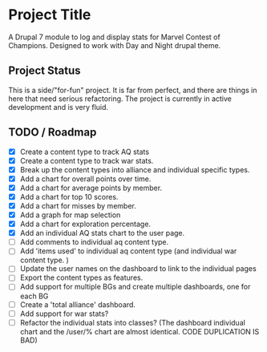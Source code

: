 # Project Title

A Drupal 7 module to log and display stats for Marvel Contest of Champions. Designed to work with Day and Night drupal theme. 

## Project Status

This is a side/"for-fun" project. It is far from perfect, and there are things in here that need serious refactoring. The project is currently in active development and is very fluid. 

## TODO / Roadmap

* [x] Create a content type to track AQ stats
* [x] Create a content type to track war stats.
* [x] Break up the content types into alliance and individual specific types.
* [x] Add a chart for overall points over time. 
* [x] Add a chart for average points by member. 
* [x] Add a chart for top 10 scores. 
* [x] Add a chart for misses by member.
* [x] Add a graph for map selection
* [x] Add a chart for exploration percentage.
* [x] Add an individual AQ stats chart to the user page. 
* [ ] Add comments to individual aq content type. 
* [ ] Add 'items used' to individual aq content type (and individual war content type. )
* [ ] Update the user names on the dashboard to link to the individual pages
* [ ] Export the content types as features.
* [ ] Add support for multiple BGs and create multiple dashboards, one for each BG
* [ ] Create a 'total alliance' dashboard.
* [ ] Add support for war stats?
* [ ] Refactor the individual stats into classes? (The dashboard individual chart and the /user/% chart are almost identical. CODE DUPLICATION IS BAD)